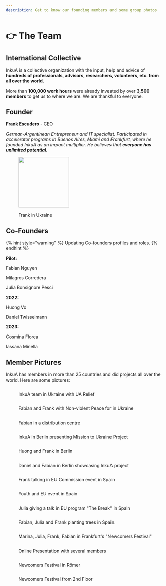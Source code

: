 ```yaml
---
description: Get to know our founding members and some group photos
---
```


# 👉 The Team

## International Collective

InkuA is a collective organization with the input, help and advice of **hundreds of professionals, advisors, researchers, volunteers, etc. from all over the world.**

More than **100,000 work hours** were already invested by over **3,500 members** to get us to where we are. We are thankful to everyone.

## Founder

**Frank Escudero** - CEO

_German-Argentinean Entrepreneur and IT specialist. Participated in accelerator programs in Buenos Aires, Miami and Frankfurt, where he founded InkuA as an impact multiplier. He believes that **everyone has unlimited potential**._

<div align="left">

<figure><img src="../../.gitbook/assets/image.png" alt="" width="160"><figcaption><p>Frank in Ukraine</p></figcaption></figure>

</div>

## Co-Founders

{% hint style="warning" %}
Updating Co-founders profiles and roles.&#x20;
{% endhint %}

**Pilot:**

Fabian Nguyen

Milagros Corredera

Julia Bonsignore Pesci

**2022:**

Huong Vo

Daniel Twisselmann

**2023:**

Cosmina Florea

Iassana Minella

## Member Pictures

InkuA has members in more than 25 countries and did projects all over the world. Here are some pictures:

<div>

<figure><img src="../../.gitbook/assets/Screenshot_20230720_172555.png" alt=""><figcaption><p>InkuA team in Ukraine with UA Relief</p></figcaption></figure>

 

<figure><img src="../../.gitbook/assets/Screenshot_20230720_172418 (1).png" alt=""><figcaption><p>Fabian and Frank with Non-violent Peace for in Ukraine</p></figcaption></figure>

 

<figure><img src="../../.gitbook/assets/Screenshot_20230720_172359 (1).png" alt=""><figcaption><p>Fabian in a distribution centre</p></figcaption></figure>

 

<figure><img src="../../.gitbook/assets/Screenshot_20230720_171834.png" alt=""><figcaption><p>InkuA in Berlin presenting Mission to Ukraine Project</p></figcaption></figure>

</div>

<div>

<figure><img src="../../.gitbook/assets/Screenshot_20230720_171823 (1).png" alt=""><figcaption><p>Huong and Frank in Berlin</p></figcaption></figure>

 

<figure><img src="../../.gitbook/assets/Screenshot_20230720_171806 (1).png" alt=""><figcaption><p>Daniel and Fabian in Berlin showcasing InkuA project</p></figcaption></figure>

</div>

<div>

<figure><img src="../../.gitbook/assets/10 (1).png" alt=""><figcaption><p>Frank talking in EU Commission event in Spain</p></figcaption></figure>

 

<figure><img src="../../.gitbook/assets/1671229131319.jpg" alt=""><figcaption><p>Youth and EU event in Spain</p></figcaption></figure>

 

<figure><img src="../../.gitbook/assets/1.png" alt=""><figcaption><p>Julia giving a talk in EU program "The Break" in Spain</p></figcaption></figure>

 

<figure><img src="../../.gitbook/assets/688A3342.jpg" alt=""><figcaption><p>Fabian, Julia and Frank planting trees in Spain.</p></figcaption></figure>

</div>

<div>

<figure><img src="../../.gitbook/assets/_SZA5154.jpg" alt=""><figcaption><p>Marina, Julia, Frank, Fabian in Frankfurt's "Newcomers Festival"</p></figcaption></figure>

 

<figure><img src="../../.gitbook/assets/3 (2).png" alt=""><figcaption><p>Online Presentation with several members</p></figcaption></figure>

 

<figure><img src="../../.gitbook/assets/7.png" alt=""><figcaption><p>Newcomers Festival in Römer</p></figcaption></figure>

 

<figure><img src="../../.gitbook/assets/6.png" alt=""><figcaption><p>Newcomers Festival from 2nd Floor</p></figcaption></figure>

</div>

##
